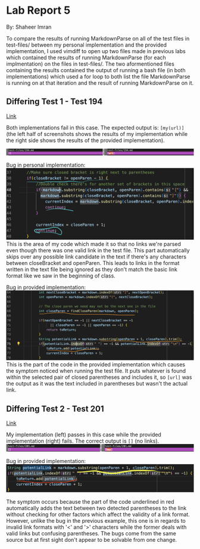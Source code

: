 # Lab Report 5
By: Shaheer Imran

To compare the results of running MarkdownParse on all of the test files in test-files/ between my personal implementation and the provided implementation, I used vimdiff to open up two files made in previous labs which contained the results of running MarkdownParse (for each implmentation) on the files in test-files/. The two aformentioned files containing the results contained the output of running a bash file (in both implementations) which used a for loop to both list the file MarkdownParse is running on at that iteration and the result of running MarkdownParse on it. 

## Differing Test 1 - Test 194
[Link](https://github.com/shaheerimran/markdown-parser/blob/main/test-files/194.md)

Both implementations fail in this case. The expected output is: `[my(url)]` (the left half of screenshots shows the results of my implementation while the right side shows the results of the provided implementation).

![Screenshot#1](LabReport5Screenshots/Screenshot%231.png)

Bug in personal implementation:
![Screenshot#2](LabReport5Screenshots/Screenshot%232.png)
This is the area of my code which made it so that no links we're parsed even though there was one valid link in the test file. This part automatically skips over any possible link candidate in the text if there's any characters between closeBracket and openParen. This leads to links in the format written in the text file being ignored as they don't match the basic link format like we saw in the beginning of class. 

Bug in provided implementation:
![Screenshot#3](LabReport5Screenshots/Screenshot%233.png)
This is the part of the code in the provided implementation which causes the symptom noticed when running the test file. It puts whatever is found within the selected pair of closed parentheses and includes it, so `[url]` was the output as it was the text included in parentheses but wasn't the actual link. 

## Differing Test 2 - Test 201
[Link](https://github.com/shaheerimran/markdown-parser/blob/main/test-files/201.md)

My implementation (left) passes in this case while the provided implementation (right) fails. The correct output is `[]` (no links).
![Screenshot#4](LabReport5Screenshots/Screenshot%234.png)

Bug in provided implementation:
![Screenshot#5](LabReport5Screenshots/Screenshot%235.png)


The symptom occurs because the part of the code underlined in red automatically adds the text between two detected parentheses to the link without checking for other factors which affect the validity of a link format. However, unlike the bug in the previous example, this one is in regards to invalid link formats with '<' and '>' characters while the former deals with valid links but confusing parentheses. The bugs come from the same source but at first sight don't appear to be solvable from one change.